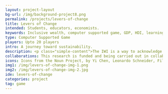 ```yaml
---
layout: project-layout
bg-url: /img/background-project8.png
permalink: /projects/levers-of-change
title: Levers of Change
intended: Students, educators, economists.
keywords: Inclusive wealth, computer supported game, GDP, HDI, learning, economics
type: Computer Supported Game
players: Upto 20 players
intro: A journey toward sustainability.
description: <p class="simple-content">The IWI is a way to acknowledge and articulate the interconnectedness of the economy, environment, and human well-being. A few decades from now, perhaps sooner, we will be talking about the IWI rather than the GDP as a way to measure development. But that requires different kinds of audience, including students, policymakers, politicians, educators, economists, and other such groups to understand the IWI and how it differs from and complements other indices.<p/><p class="simple-content">Players prepare budgets using their judgements based on the national economic indices that are provided. This would include the IWI as well along with some of standard development indicators. The players will determine a course fiscal budget plan along with basic monetary policy based on the information provided to them by the indicators. The players will be free to follow the information afforded to them by any of the economic indicators to determine their policies.</p>
collaborations: This research is funded and being carried out in collaboration with UNESCO MGIEP.
icons: Icons from the Noun Project, by Yi Chen, Leonardo Schneider, Filippo, Role Play, Ben Rex Furneaux, MarkieAnn , Packer, OCHA Visual - Information Unit, Adrijan Karavdic, Edward Boatman, Aditya Dipankar, Hayashi Fumihiro, Manuela Ribas, Joris Hoogendoorn, iconsmind.com
img1: /img/levers-of-change-img-1.png
img2: /img/levers-of-change-img-2.jpg
ide: levers-of-change
categories: project
tag: game
---
```

